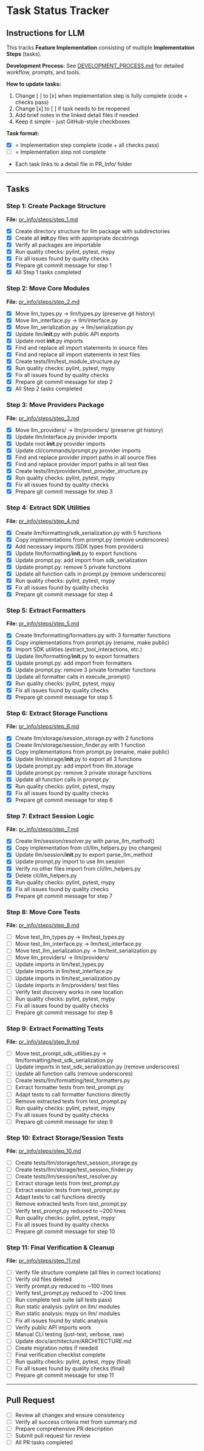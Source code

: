 # Task Status Tracker

## Instructions for LLM

This tracks **Feature Implementation** consisting of multiple **Implementation Steps** (tasks).

**Development Process:** See [DEVELOPMENT_PROCESS.md](./DEVELOPMENT_PROCESS.md) for detailed workflow, prompts, and tools.

**How to update tasks:**
1. Change [ ] to [x] when implementation step is fully complete (code + checks pass)
2. Change [x] to [ ] if task needs to be reopened
3. Add brief notes in the linked detail files if needed
4. Keep it simple - just GitHub-style checkboxes

**Task format:**
- [x] = Implementation step complete (code + all checks pass)
- [ ] = Implementation step not complete
- Each task links to a detail file in PR_Info/ folder

---

## Tasks

### Step 1: Create Package Structure
**File:** [pr_info/steps/step_1.md](steps/step_1.md)

- [x] Create directory structure for llm package with subdirectories
- [x] Create all __init__.py files with appropriate docstrings
- [x] Verify all packages are importable
- [x] Run quality checks: pylint, pytest, mypy
- [x] Fix all issues found by quality checks
- [x] Prepare git commit message for step 1
- [x] All Step 1 tasks completed

### Step 2: Move Core Modules
**File:** [pr_info/steps/step_2.md](steps/step_2.md)

- [x] Move llm_types.py → llm/types.py (preserve git history)
- [x] Move llm_interface.py → llm/interface.py
- [x] Move llm_serialization.py → llm/serialization.py
- [x] Update llm/__init__.py with public API exports
- [x] Update root __init__.py imports
- [x] Find and replace all import statements in source files
- [x] Find and replace all import statements in test files
- [x] Create tests/llm/test_module_structure.py
- [x] Run quality checks: pylint, pytest, mypy
- [x] Fix all issues found by quality checks
- [x] Prepare git commit message for step 2
- [x] All Step 2 tasks completed

### Step 3: Move Providers Package
**File:** [pr_info/steps/step_3.md](steps/step_3.md)

- [x] Move llm_providers/ → llm/providers/ (preserve git history)
- [x] Update llm/interface.py provider imports
- [x] Update root __init__.py provider imports
- [x] Update cli/commands/prompt.py provider imports
- [x] Find and replace provider import paths in all source files
- [x] Find and replace provider import paths in all test files
- [x] Create tests/llm/providers/test_provider_structure.py
- [x] Run quality checks: pylint, pytest, mypy
- [x] Fix all issues found by quality checks
- [x] Prepare git commit message for step 3

### Step 4: Extract SDK Utilities
**File:** [pr_info/steps/step_4.md](steps/step_4.md)

- [x] Create llm/formatting/sdk_serialization.py with 5 functions
- [x] Copy implementations from prompt.py (remove underscores)
- [x] Add necessary imports (SDK types from providers)
- [x] Update llm/formatting/__init__.py to export functions
- [x] Update prompt.py: add import from sdk_serialization
- [x] Update prompt.py: remove 5 private functions
- [x] Update all function calls in prompt.py (remove underscores)
- [x] Run quality checks: pylint, pytest, mypy
- [x] Fix all issues found by quality checks
- [x] Prepare git commit message for step 4

### Step 5: Extract Formatters
**File:** [pr_info/steps/step_5.md](steps/step_5.md)

- [x] Create llm/formatting/formatters.py with 3 formatter functions
- [x] Copy implementations from prompt.py (rename, make public)
- [x] Import SDK utilities (extract_tool_interactions, etc.)
- [x] Update llm/formatting/__init__.py to export formatters
- [x] Update prompt.py: add import from formatters
- [x] Update prompt.py: remove 3 private formatter functions
- [x] Update all formatter calls in execute_prompt()
- [x] Run quality checks: pylint, pytest, mypy
- [x] Fix all issues found by quality checks
- [x] Prepare git commit message for step 5

### Step 6: Extract Storage Functions
**File:** [pr_info/steps/step_6.md](steps/step_6.md)

- [x] Create llm/storage/session_storage.py with 2 functions
- [x] Create llm/storage/session_finder.py with 1 function
- [x] Copy implementations from prompt.py (rename, make public)
- [x] Update llm/storage/__init__.py to export all 3 functions
- [x] Update prompt.py: add import from llm.storage
- [x] Update prompt.py: remove 3 private storage functions
- [x] Update all function calls in prompt.py
- [x] Run quality checks: pylint, pytest, mypy
- [x] Fix all issues found by quality checks
- [x] Prepare git commit message for step 6

### Step 7: Extract Session Logic
**File:** [pr_info/steps/step_7.md](steps/step_7.md)

- [x] Create llm/session/resolver.py with parse_llm_method()
- [x] Copy implementation from cli/llm_helpers.py (no changes)
- [x] Update llm/session/__init__.py to export parse_llm_method
- [x] Update prompt.py import to use llm.session
- [x] Verify no other files import from cli/llm_helpers.py
- [x] Delete cli/llm_helpers.py
- [x] Run quality checks: pylint, pytest, mypy
- [x] Fix all issues found by quality checks
- [x] Prepare git commit message for step 7

### Step 8: Move Core Tests
**File:** [pr_info/steps/step_8.md](steps/step_8.md)

- [ ] Move test_llm_types.py → llm/test_types.py
- [ ] Move test_llm_interface.py → llm/test_interface.py
- [ ] Move test_llm_serialization.py → llm/test_serialization.py
- [ ] Move llm_providers/ → llm/providers/
- [ ] Update imports in llm/test_types.py
- [ ] Update imports in llm/test_interface.py
- [ ] Update imports in llm/test_serialization.py
- [ ] Update imports in llm/providers/ test files
- [ ] Verify test discovery works in new location
- [ ] Run quality checks: pylint, pytest, mypy
- [ ] Fix all issues found by quality checks
- [ ] Prepare git commit message for step 8

### Step 9: Extract Formatting Tests
**File:** [pr_info/steps/step_9.md](steps/step_9.md)

- [ ] Move test_prompt_sdk_utilities.py → llm/formatting/test_sdk_serialization.py
- [ ] Update imports in test_sdk_serialization.py (remove underscores)
- [ ] Update all function calls (remove underscores)
- [ ] Create tests/llm/formatting/test_formatters.py
- [ ] Extract formatter tests from test_prompt.py
- [ ] Adapt tests to call formatter functions directly
- [ ] Remove extracted tests from test_prompt.py
- [ ] Run quality checks: pylint, pytest, mypy
- [ ] Fix all issues found by quality checks
- [ ] Prepare git commit message for step 9

### Step 10: Extract Storage/Session Tests
**File:** [pr_info/steps/step_10.md](steps/step_10.md)

- [ ] Create tests/llm/storage/test_session_storage.py
- [ ] Create tests/llm/storage/test_session_finder.py
- [ ] Create tests/llm/session/test_resolver.py
- [ ] Extract storage tests from test_prompt.py
- [ ] Extract session tests from test_prompt.py
- [ ] Adapt tests to call functions directly
- [ ] Remove extracted tests from test_prompt.py
- [ ] Verify test_prompt.py reduced to ~200 lines
- [ ] Run quality checks: pylint, pytest, mypy
- [ ] Fix all issues found by quality checks
- [ ] Prepare git commit message for step 10

### Step 11: Final Verification & Cleanup
**File:** [pr_info/steps/step_11.md](steps/step_11.md)

- [ ] Verify file structure complete (all files in correct locations)
- [ ] Verify old files deleted
- [ ] Verify prompt.py reduced to ~100 lines
- [ ] Verify test_prompt.py reduced to ~200 lines
- [ ] Run complete test suite (all tests pass)
- [ ] Run static analysis: pylint on llm/ modules
- [ ] Run static analysis: mypy on llm/ modules
- [ ] Fix all issues found by static analysis
- [ ] Verify public API imports work
- [ ] Manual CLI testing (just-text, verbose, raw)
- [ ] Update docs/architecture/ARCHITECTURE.md
- [ ] Create migration notes if needed
- [ ] Final verification checklist complete
- [ ] Run quality checks: pylint, pytest, mypy (final)
- [ ] Fix all issues found by quality checks (final)
- [ ] Prepare git commit message for step 11

---

## Pull Request

- [ ] Review all changes and ensure consistency
- [ ] Verify all success criteria met from summary.md
- [ ] Prepare comprehensive PR description
- [ ] Submit pull request for review
- [ ] All PR tasks completed
